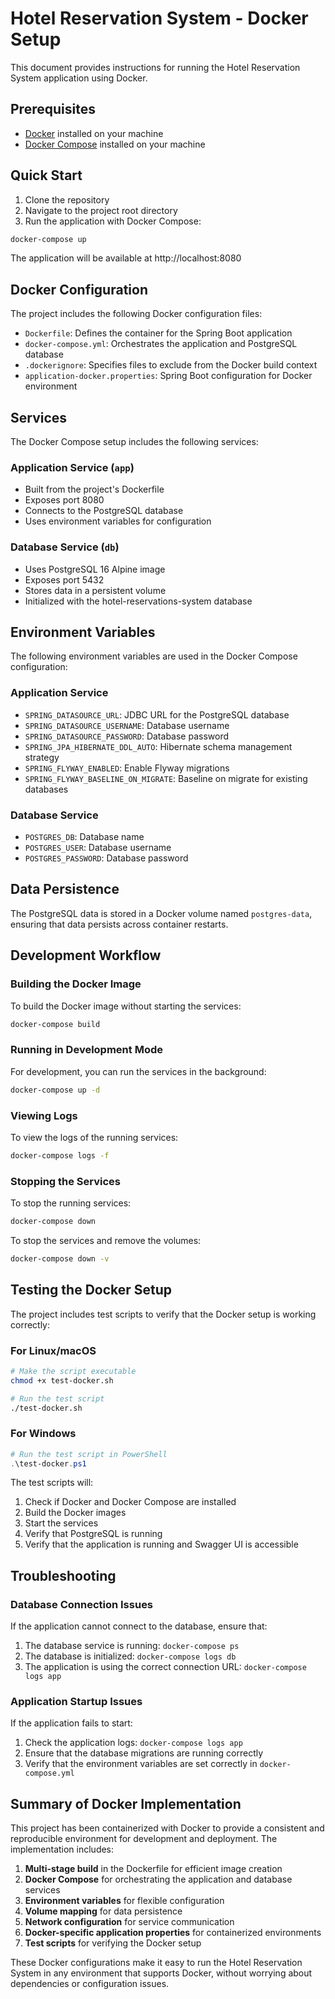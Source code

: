 # Hotel Reservation System - Docker Setup

This document provides instructions for running the Hotel Reservation System application using Docker.

## Prerequisites

- [Docker](https://www.docker.com/get-started) installed on your machine
- [Docker Compose](https://docs.docker.com/compose/install/) installed on your machine

## Quick Start

1. Clone the repository
2. Navigate to the project root directory
3. Run the application with Docker Compose:

```bash
docker-compose up
```

The application will be available at http://localhost:8080

## Docker Configuration

The project includes the following Docker configuration files:

- `Dockerfile`: Defines the container for the Spring Boot application
- `docker-compose.yml`: Orchestrates the application and PostgreSQL database
- `.dockerignore`: Specifies files to exclude from the Docker build context
- `application-docker.properties`: Spring Boot configuration for Docker environment

## Services

The Docker Compose setup includes the following services:

### Application Service (`app`)

- Built from the project's Dockerfile
- Exposes port 8080
- Connects to the PostgreSQL database
- Uses environment variables for configuration

### Database Service (`db`)

- Uses PostgreSQL 16 Alpine image
- Exposes port 5432
- Stores data in a persistent volume
- Initialized with the hotel-reservations-system database

## Environment Variables

The following environment variables are used in the Docker Compose configuration:

### Application Service

- `SPRING_DATASOURCE_URL`: JDBC URL for the PostgreSQL database
- `SPRING_DATASOURCE_USERNAME`: Database username
- `SPRING_DATASOURCE_PASSWORD`: Database password
- `SPRING_JPA_HIBERNATE_DDL_AUTO`: Hibernate schema management strategy
- `SPRING_FLYWAY_ENABLED`: Enable Flyway migrations
- `SPRING_FLYWAY_BASELINE_ON_MIGRATE`: Baseline on migrate for existing databases

### Database Service

- `POSTGRES_DB`: Database name
- `POSTGRES_USER`: Database username
- `POSTGRES_PASSWORD`: Database password

## Data Persistence

The PostgreSQL data is stored in a Docker volume named `postgres-data`, ensuring that data persists across container restarts.

## Development Workflow

### Building the Docker Image

To build the Docker image without starting the services:

```bash
docker-compose build
```

### Running in Development Mode

For development, you can run the services in the background:

```bash
docker-compose up -d
```

### Viewing Logs

To view the logs of the running services:

```bash
docker-compose logs -f
```

### Stopping the Services

To stop the running services:

```bash
docker-compose down
```

To stop the services and remove the volumes:

```bash
docker-compose down -v
```

## Testing the Docker Setup

The project includes test scripts to verify that the Docker setup is working correctly:

### For Linux/macOS

```bash
# Make the script executable
chmod +x test-docker.sh

# Run the test script
./test-docker.sh
```

### For Windows

```powershell
# Run the test script in PowerShell
.\test-docker.ps1
```

The test scripts will:
1. Check if Docker and Docker Compose are installed
2. Build the Docker images
3. Start the services
4. Verify that PostgreSQL is running
5. Verify that the application is running and Swagger UI is accessible

## Troubleshooting

### Database Connection Issues

If the application cannot connect to the database, ensure that:

1. The database service is running: `docker-compose ps`
2. The database is initialized: `docker-compose logs db`
3. The application is using the correct connection URL: `docker-compose logs app`

### Application Startup Issues

If the application fails to start:

1. Check the application logs: `docker-compose logs app`
2. Ensure that the database migrations are running correctly
3. Verify that the environment variables are set correctly in `docker-compose.yml`

## Summary of Docker Implementation

This project has been containerized with Docker to provide a consistent and reproducible environment for development and deployment. The implementation includes:

1. **Multi-stage build** in the Dockerfile for efficient image creation
2. **Docker Compose** for orchestrating the application and database services
3. **Environment variables** for flexible configuration
4. **Volume mapping** for data persistence
5. **Network configuration** for service communication
6. **Docker-specific application properties** for containerized environments
7. **Test scripts** for verifying the Docker setup

These Docker configurations make it easy to run the Hotel Reservation System in any environment that supports Docker, without worrying about dependencies or configuration issues.

